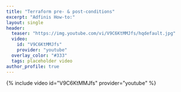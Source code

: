 ```yaml
---
title: "Terraform pre- & post-conditions"
excerpt: "Adfinis How-to:"
layout: single
header:
  teaser: "https://img.youtube.com/vi/V9C6KtMMJfs/hqdefault.jpg"
  video:
    id: "V9C6KtMMJfs"
    provider: "youtube"
  overlay_color: "#333"
  tags: placeholder video
author_profile: true
---
```


{% include video id="V9C6KtMMJfs" provider="youtube" %}